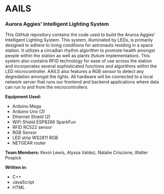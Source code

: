 # AAILS

### Aurora Aggies' Intelligent Lighting System
This GitHub repository contains the code used to build the Aruroa Aggies' Intelligent Lighting System. This system, illuminated by LEDs, is primarily designed to adhere to living conditions for astronauts residing in a space station. It utilizes a circadian rhythm algorithm to promote health amongst people within the station as well as plants (future implementation). This system also contains RFID technology for ease of use across the station and incorporates several sophisticated functions and algorithms within the LED microcontroller. AAILS also features a RGB sensor to detect any degredation amongst the lights. All hardware will be connected to a local network server that runs our frontend and backend applications where data can run to and from the microcontrollers. 

**Equipment Used:**
* Arduino Mega
* Arduino Uno (2)
* Ethernet Shield (2)
* WiFi Shield ESP8266 SparkFun
* RFID RC522 sensor
* RGB Sensor
* LED strip WS2811 RGB
* NETGEAR router

**Team Members:** Kevin Lewis, Alyssa Valdez, Natalie Criscione, Walter Pospick

**Written in:**
* C++
* JavaScript
* HTML
